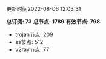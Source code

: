 更新时间2022-08-06 12:03:31

**总订阅: 73**
**总节点: 1789**
**有效节点: 798**
- trojan节点: 209
- ss节点: 512
- v2ray节点: 77
